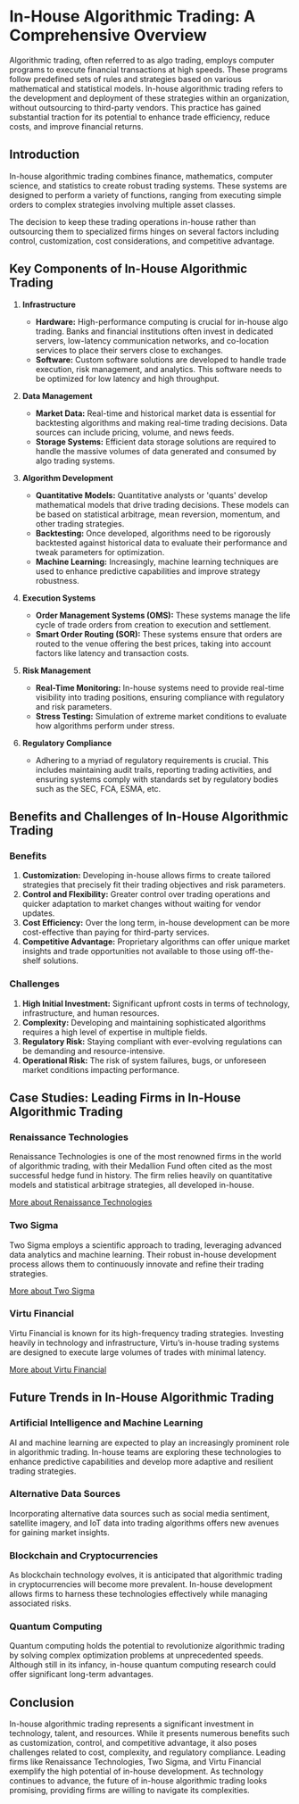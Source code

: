 # In-House Algorithmic Trading: A Comprehensive Overview

Algorithmic trading, often referred to as algo trading, employs computer programs to execute financial transactions at high speeds. These programs follow predefined sets of rules and strategies based on various mathematical and statistical models. In-house algorithmic trading refers to the development and deployment of these strategies within an organization, without outsourcing to third-party vendors. This practice has gained substantial traction for its potential to enhance trade efficiency, reduce costs, and improve financial returns.

## Introduction

In-house algorithmic trading combines finance, mathematics, computer science, and statistics to create robust trading systems. These systems are designed to perform a variety of functions, ranging from executing simple orders to complex strategies involving multiple asset classes.

The decision to keep these trading operations in-house rather than outsourcing them to specialized firms hinges on several factors including control, customization, cost considerations, and competitive advantage.

## Key Components of In-House Algorithmic Trading

1. **Infrastructure**
    - **Hardware:** High-performance computing is crucial for in-house algo trading. Banks and financial institutions often invest in dedicated servers, low-latency communication networks, and co-location services to place their servers close to exchanges.
    - **Software:** Custom software solutions are developed to handle trade execution, risk management, and analytics. This software needs to be optimized for low latency and high throughput.

2. **Data Management**
    - **Market Data:** Real-time and historical market data is essential for backtesting algorithms and making real-time trading decisions. Data sources can include pricing, volume, and news feeds.
    - **Storage Systems:** Efficient data storage solutions are required to handle the massive volumes of data generated and consumed by algo trading systems.

3. **Algorithm Development**
    - **Quantitative Models:** Quantitative analysts or 'quants' develop mathematical models that drive trading decisions. These models can be based on statistical arbitrage, mean reversion, momentum, and other trading strategies.
    - **Backtesting:** Once developed, algorithms need to be rigorously backtested against historical data to evaluate their performance and tweak parameters for optimization.
    - **Machine Learning:** Increasingly, machine learning techniques are used to enhance predictive capabilities and improve strategy robustness.

4. **Execution Systems**
    - **Order Management Systems (OMS):** These systems manage the life cycle of trade orders from creation to execution and settlement.
    - **Smart Order Routing (SOR):** These systems ensure that orders are routed to the venue offering the best prices, taking into account factors like latency and transaction costs.

5. **Risk Management**
    - **Real-Time Monitoring:** In-house systems need to provide real-time visibility into trading positions, ensuring compliance with regulatory and risk parameters.
    - **Stress Testing:** Simulation of extreme market conditions to evaluate how algorithms perform under stress.

6. **Regulatory Compliance**
    - Adhering to a myriad of regulatory requirements is crucial. This includes maintaining audit trails, reporting trading activities, and ensuring systems comply with standards set by regulatory bodies such as the SEC, FCA, ESMA, etc.

## Benefits and Challenges of In-House Algorithmic Trading

### Benefits

1. **Customization:** Developing in-house allows firms to create tailored strategies that precisely fit their trading objectives and risk parameters.
2. **Control and Flexibility:** Greater control over trading operations and quicker adaptation to market changes without waiting for vendor updates.
3. **Cost Efficiency:** Over the long term, in-house development can be more cost-effective than paying for third-party services.
4. **Competitive Advantage:** Proprietary algorithms can offer unique market insights and trade opportunities not available to those using off-the-shelf solutions.

### Challenges

1. **High Initial Investment:** Significant upfront costs in terms of technology, infrastructure, and human resources.
2. **Complexity:** Developing and maintaining sophisticated algorithms requires a high level of expertise in multiple fields.
3. **Regulatory Risk:** Staying compliant with ever-evolving regulations can be demanding and resource-intensive.
4. **Operational Risk:** The risk of system failures, bugs, or unforeseen market conditions impacting performance.

## Case Studies: Leading Firms in In-House Algorithmic Trading

### Renaissance Technologies

Renaissance Technologies is one of the most renowned firms in the world of algorithmic trading, with their Medallion Fund often cited as the most successful hedge fund in history. The firm relies heavily on quantitative models and statistical arbitrage strategies, all developed in-house.

[More about Renaissance Technologies](https://www.rentec.com/)

### Two Sigma

Two Sigma employs a scientific approach to trading, leveraging advanced data analytics and machine learning. Their robust in-house development process allows them to continuously innovate and refine their trading strategies.

[More about Two Sigma](https://www.twosigma.com/)

### Virtu Financial

Virtu Financial is known for its high-frequency trading strategies. Investing heavily in technology and infrastructure, Virtu’s in-house trading systems are designed to execute large volumes of trades with minimal latency.

[More about Virtu Financial](https://www.virtu.com/)

## Future Trends in In-House Algorithmic Trading

### Artificial Intelligence and Machine Learning

AI and machine learning are expected to play an increasingly prominent role in algorithmic trading. In-house teams are exploring these technologies to enhance predictive capabilities and develop more adaptive and resilient trading strategies.

### Alternative Data Sources

Incorporating alternative data sources such as social media sentiment, satellite imagery, and IoT data into trading algorithms offers new avenues for gaining market insights.

### Blockchain and Cryptocurrencies

As blockchain technology evolves, it is anticipated that algorithmic trading in cryptocurrencies will become more prevalent. In-house development allows firms to harness these technologies effectively while managing associated risks.

### Quantum Computing

Quantum computing holds the potential to revolutionize algorithmic trading by solving complex optimization problems at unprecedented speeds. Although still in its infancy, in-house quantum computing research could offer significant long-term advantages.

## Conclusion

In-house algorithmic trading represents a significant investment in technology, talent, and resources. While it presents numerous benefits such as customization, control, and competitive advantage, it also poses challenges related to cost, complexity, and regulatory compliance. Leading firms like Renaissance Technologies, Two Sigma, and Virtu Financial exemplify the high potential of in-house development. As technology continues to advance, the future of in-house algorithmic trading looks promising, providing firms are willing to navigate its complexities.